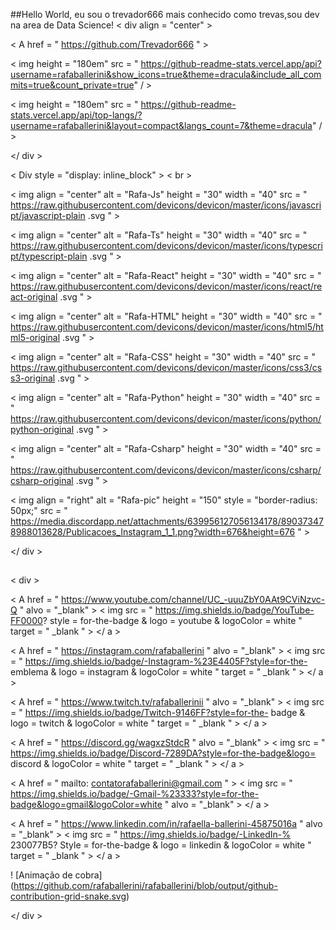 ##Hello World, eu sou o trevador666 mais conhecido como trevas,sou dev na area de Data Science!
< div  align = "center" >

  < A  href = " https://github.com/Trevador666 " >

  < img  height = "180em"  src = " https://github-readme-stats.vercel.app/api?username=rafaballerini&show_icons=true&theme=dracula&include_all_commits=true&count_private=true" / >

  < img  height = "180em"  src = " https://github-readme-stats.vercel.app/api/top-langs/?username=rafaballerini&layout=compact&langs_count=7&theme=dracula" / >

</ div >

< Div  style = "display: inline_block" > < br >

  < img  align = "center"  alt = "Rafa-Js"  height = "30"  width = "40"  src = " https://raw.githubusercontent.com/devicons/devicon/master/icons/javascript/javascript-plain .svg " >

  < img  align = "center"  alt = "Rafa-Ts"  height = "30"  width = "40"  src = " https://raw.githubusercontent.com/devicons/devicon/master/icons/typescript/typescript-plain .svg " >

  < img  align = "center"  alt = "Rafa-React"  height = "30"  width = "40"  src = " https://raw.githubusercontent.com/devicons/devicon/master/icons/react/react-original .svg " >

  < img  align = "center"  alt = "Rafa-HTML"  height = "30"  width = "40"  src = " https://raw.githubusercontent.com/devicons/devicon/master/icons/html5/html5-original .svg " >

  < img  align = "center"  alt = "Rafa-CSS"  height = "30"  width = "40"  src = " https://raw.githubusercontent.com/devicons/devicon/master/icons/css3/css3-original .svg " >

  < img  align = "center"  alt = "Rafa-Python"  height = "30"  width = "40"  src = " https://raw.githubusercontent.com/devicons/devicon/master/icons/python/python-original .svg " >

  < img  align = "center"  alt = "Rafa-Csharp"  height = "30"  width = "40"  src = " https://raw.githubusercontent.com/devicons/devicon/master/icons/csharp/csharp-original .svg " >

  < img  align = "right"  alt = "Rafa-pic"  height = "150"  style = "border-radius: 50px;"  src = " https://media.discordapp.net/attachments/639956127056134178/890373478988013628/Publicacoes_Instagram_1_1.png?width=676&height=676 " >

</ div >

  

  ##

 

< div > 

  < A  href = " https://www.youtube.com/channel/UC_-uuuZbY0AAt9CViNzvc-Q "  alvo = "_blank" > < img  src = " https://img.shields.io/badge/YouTube-FF0000? style = for-the-badge & logo = youtube & logoColor = white "  target = " _blank " > </ a >

  < A  href = " https://instagram.com/rafaballerini "  alvo = "_blank" > < img  src = " https://img.shields.io/badge/-Instagram-%23E4405F?style=for-the- emblema & logo = instagram & logoColor = white "  target = " _blank " > </ a >

  < A  href = " https://www.twitch.tv/rafaballerinii "  alvo = "_blank" > < img  src = " https://img.shields.io/badge/Twitch-9146FF?style=for-the- badge & logo = twitch & logoColor = white "  target = " _blank " > </ a >

 < A  href = " https://discord.gg/wagxzStdcR "  alvo = "_blank" > < img  src = " https://img.shields.io/badge/Discord-7289DA?style=for-the-badge&logo= discord & logoColor = white "  target = " _blank " > </ a > 

  < A  href = " mailto: contatorafaballerini@gmail.com " > < img  src = " https://img.shields.io/badge/-Gmail-%23333?style=for-the-badge&logo=gmail&logoColor=white "  alvo = "_blank" > </ a >

  < A  href = " https://www.linkedin.com/in/rafaella-ballerini-45875016a "  alvo = "_blank" > < img  src = " https://img.shields.io/badge/-LinkedIn-% 230077B5? Style = for-the-badge & logo = linkedin & logoColor = white "  target = " _blank " > </ a > 

 

  ! [Animação de cobra] (https://github.com/rafaballerini/rafaballerini/blob/output/github-contribution-grid-snake.svg)

 

</ div >

​

